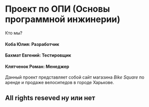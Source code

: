 # Проект по ОПИ (Основы программной инжинерии)
Кто мы?
#### Коба Юлия: Разработчик
#### Бахмат Евгений: Тестировщик
#### Клятченок Роман: Менеджер

Данный проект представляет собой сайт магазина *Bike Square* по аренде и продаже велосипедов в городе Харькове.
## All rights reseved ну или нет
